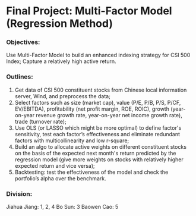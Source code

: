 # Final Project: Multi-Factor Model (Regression Method)

### Objectives:
Use Multi-Factor Model to build an enhanced indexing strategy for CSI 500 Index;
Capture a relatively high active return.

### Outlines:
1. Get data of CSI 500 constituent stocks from Chinese local information server, Wind, and preprocess the data;
2. Select factors such as size (market cap), value (P/E, P/B, P/S, P/CF, EV/EBITDA), profitability (net profit margin, ROE, ROIC), growth (year-on-year revenue growth rate, year-on-year net income growth rate), trade (turnover rate);
3. Use OLS (or LASSO which might be more optimal) to define factor's sensitivity, test each factor’s effectiveness and eliminate redundant factors with multicollinearity and low r-square;
4. Build an algo to allocate active weights on different constituent stocks on the basis of the expected next month's return predicted by the regression model (give more weights on stocks with relatively higher expected return and vice versa);
5. Backtesting: test the effectiveness of the model and check the portfolio’s alpha over the benchmark.

### Division:
Jiahua Jiang: 1, 2, 4
Bo Sun: 3
Baowen Cao: 5
